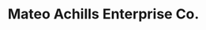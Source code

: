 ---
title: "Mateo Achills Enterprise Co."
url: /las-pinas/mateo-achills-enterprise-co/
shop: Farben
---
